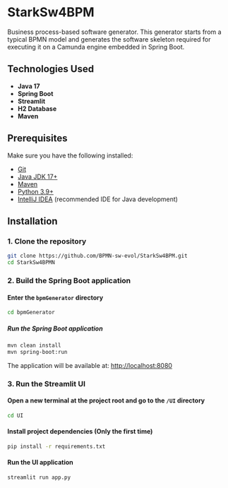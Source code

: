 # StarkSw4BPM
Business process-based software generator. This generator starts from a typical BPMN model and generates the software skeleton required for executing it on a Camunda engine embedded in Spring Boot.

## Technologies Used

- **Java 17**
- **Spring Boot**
- **Streamlit**
- **H2 Database**
- **Maven**

## Prerequisites

Make sure you have the following installed:

- [Git](https://git-scm.com/)
- [Java JDK 17+](https://adoptium.net/)
- [Maven](https://maven.apache.org/)
- [Python 3.9+](https://www.python.org/)
- [IntelliJ IDEA](https://www.jetbrains.com/idea/) (recommended IDE for Java development)

## Installation

### 1. Clone the repository

```bash
git clone https://github.com/BPMN-sw-evol/StarkSw4BPM.git
cd StarkSw4BPMN
```

### 2. Build the Spring Boot application

#### Enter the `bpmGenerator` directory

```bash
cd bpmGenerator
```

##### Run the Spring Boot application

```bash
mvn clean install
mvn spring-boot:run
```

The application will be available at: [http://localhost:8080](http://localhost:8080)

### 3. Run the Streamlit UI

#### Open a new terminal at the project root and go to the `/UI` directory

```bash
cd UI
```

#### Install project dependencies (Only the first time)

```bash
pip install -r requirements.txt
```

#### Run the UI application

```bash
streamlit run app.py
```